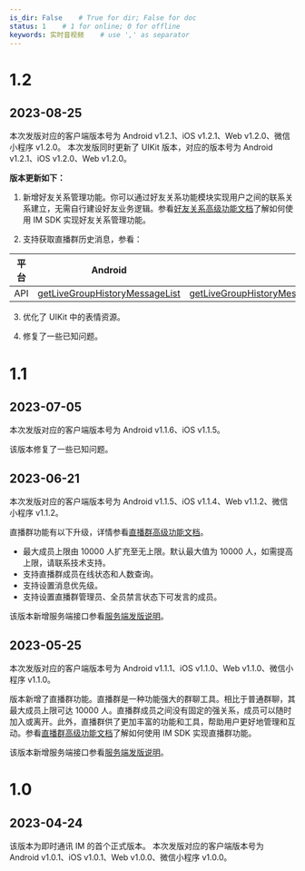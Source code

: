 ```yaml
---
is_dir: False    # True for dir; False for doc
status: 1    # 1 for online; 0 for offline
keywords: 实时音视频    # use ',' as separator
---
```


# 1.2

## 2023-08-25

本次发版对应的客户端版本号为 Android v1.2.1、iOS v1.2.1、Web v1.2.0、微信小程序 v1.2.0。
本次发版同时更新了 UIKit 版本，对应的版本号为 Android v1.2.1、iOS v1.2.0、Web v1.2.0。

**版本更新如下：**

1. 新增好友关系管理功能。你可以通过好友关系功能模块实现用户之间的联系关系建立，无需自行建设好友业务逻辑。参看[好友关系高级功能文档](https://www.volcengine.com/docs/6348/1124296)了解如何使用 IM SDK 实现好友关系管理功能。

2. 支持获取直播群历史消息，参看：

| 平台 | Android | iOS | Web | 微信小程序 |
| --- | --- | --- | --- | --- |
| API | [getLiveGroupHistoryMessageList](293450#BIMLiveExpandService-getlivegrouphistorymessagelist) | [getLiveGroupHistoryMessageList:cursor:limit:completion:](293483#BIMClientLiveGroup-getlivegrouphistorymessagelist-cursor-limit-completion) | [getLiveGroupHistoryMessageListOnline](293491#liveplugin-getlivegrouphistorymessagelistonline) | [getLiveGroupHistoryMessageListOnline](293536.md#liveplugin-getlivegrouphistorymessagelistonline) |

3. 优化了 UIKit 中的表情资源。

4. 修复了一些已知问题。

# 1.1

## 2023-07-05

本次发版对应的客户端版本号为 Android v1.1.6、iOS v1.1.5。

该版本修复了一些已知问题。

## 2023-06-21

本次发版对应的客户端版本号为 Android v1.1.5、iOS v1.1.4、Web v1.1.2、微信小程序 v1.1.2。

直播群功能有以下升级，详情参看[直播群高级功能文档](https://www.volcengine.com/docs/6348/803659)。
- 最大成员上限由 10000 人扩充至无上限。默认最大值为 10000 人，如需提高上限，请联系技术支持。
- 支持直播群成员在线状态和人数查询。
- 支持设置消息优先级。
- 支持设置直播群管理员、全员禁言状态下可发言的成员。

该版本新增服务端接口参看[服务端发版说明](1121959.md#_2023-06-21)。


## 2023-05-25

本次发版对应的客户端版本号为 Android v1.1.1、iOS v1.1.0、Web v1.1.0、微信小程序 v1.1.0。

版本新增了直播群功能。直播群是一种功能强大的群聊工具。相比于普通群聊，其最大成员上限可达 10000 人。直播群成员之间没有固定的强关系，成员可以随时加入或离开。此外，直播群供了更加丰富的功能和工具，帮助用户更好地管理和互动。参看[直播群高级功能文档](https://www.volcengine.com/docs/6348/803659)了解如何使用 IM SDK 实现直播群功能。

该版本新增服务端接口参看[服务端发版说明](1121959.md#_2023-05-25)。

# 1.0

## 2023-04-24

该版本为即时通讯 IM 的首个正式版本。
本次发版对应的客户端版本号为 Android v1.0.1、iOS v1.0.1、Web v1.0.0、微信小程序 v1.0.0。
